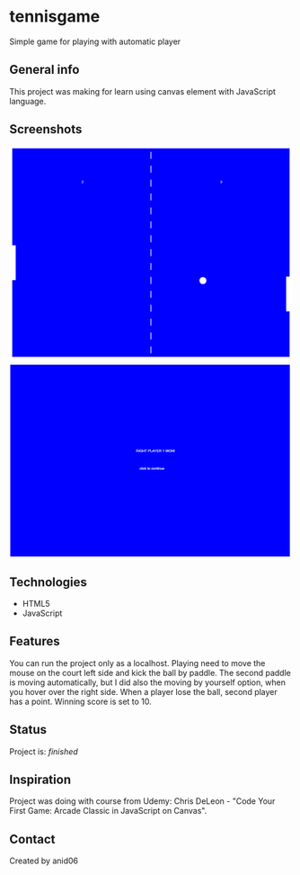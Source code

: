 # tennisgame 
Simple game for playing with automatic player

## General info
This project was making for learn using canvas element with JavaScript language.

## Screenshots
![screenshots](/assets/screen1.png?raw=true)
![screenshots](/assets/screen2.png?raw=true)

## Technologies
* HTML5
* JavaScript

## Features
You can run the project only as a localhost. Playing need to move the mouse on the court left side and kick the ball by paddle. The second paddle is moving automatically, but I did also the moving by yourself option, when you hover over the right side. When a player lose the ball, second player has a point. Winning score is set to 10.

## Status
Project is:  _finished_

## Inspiration
Project was doing with course from Udemy: Chris DeLeon - "Code Your First Game: Arcade Classic in JavaScript on Canvas".

## Contact
Created by anid06
